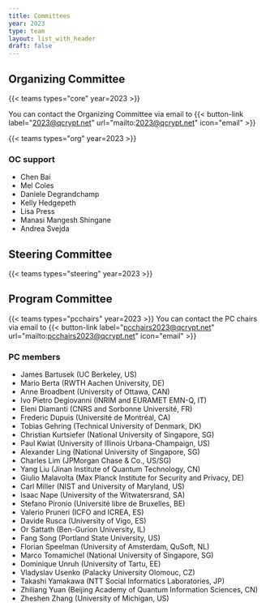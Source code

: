 ```yaml
---
title: Committees
year: 2023
type: team
layout: list_with_header
draft: false
---
```


<!-- To make all this possible, these people are working behind the scenes. -->

## Organizing Committee

<!-- {{< teams types="core=Main Organizers,org=Organizers" >}} -->
{{< teams types="core" year=2023 >}}

You can contact the Organizing Committee via email to {{< button-link label="2023@qcrypt.net" url="mailto:2023@qcrypt.net" icon="email" >}}

{{< teams types="org" year=2023 >}}

### OC support
* Chen Bai
* Mel Coles
* Daniele Degrandchamp
* Kelly Hedgepeth
* Lisa Press
* Manasi Mangesh Shingane
* Andrea Svejda

## Steering Committee

{{< teams types="steering" year=2023 >}}


<!-- ## Advisory  Committee

{{< teams types="advisory" >}}

-->
## Program Committee

{{< teams types="pcchairs" year=2023 >}}
You can contact the PC chairs via email to {{< button-link label="pcchairs2023@qcrypt.net" url="mailto:pcchairs2023@qcrypt.net" icon="email" >}}<br>

### PC members
* James Bartusek (UC Berkeley, US)
* Mario Berta (RWTH Aachen University, DE)
* Anne Broadbent (University of Ottawa, CAN)
* Ivo Pietro Degiovanni (INRIM and EURAMET EMN-Q, IT)
* Eleni Diamanti (CNRS and Sorbonne Université, FR)
* Frederic Dupuis (Université de Montréal, CA)
* Tobias Gehring (Technical University of Denmark, DK)
* Christian Kurtsiefer (National University of Singapore, SG)
* Paul Kwiat (University of Illinois Urbana-Champaign, US)
* Alexander Ling (National University of Singapore, SG)
* Charles Lim (JPMorgan Chase & Co., US/SG)
* Yang Liu (Jinan Institute of Quantum Technology, CN)
* Giulio Malavolta (Max Planck Institute for Security and Privacy, DE)
* Carl Miller (NIST and University of Maryland, US)
* Isaac Nape (University of the Witwatersrand, SA)
* Stefano Pironio (Université libre de Bruxelles, BE)
* Valerio Pruneri (ICFO and ICREA, ES)
* Davide  Rusca (University of Vigo, ES)
* Or Sattath (Ben-Gurion University, IL)
* Fang Song (Portland State University, US)
* Florian Speelman (University of Amsterdam, QuSoft, NL)
* Marco Tomamichel (National University of Singapore, SG)
* Dominique Unruh (University of Tartu, EE)
* Vladyslav Usenko (Palacky University Olomouc, CZ)
* Takashi Yamakawa (NTT Social Informatics Laboratories, JP)
* Zhiliang Yuan (Beijing Academy of Quantum Information Sciences, CN)
* Zheshen Zhang (University of Michigan, US)

